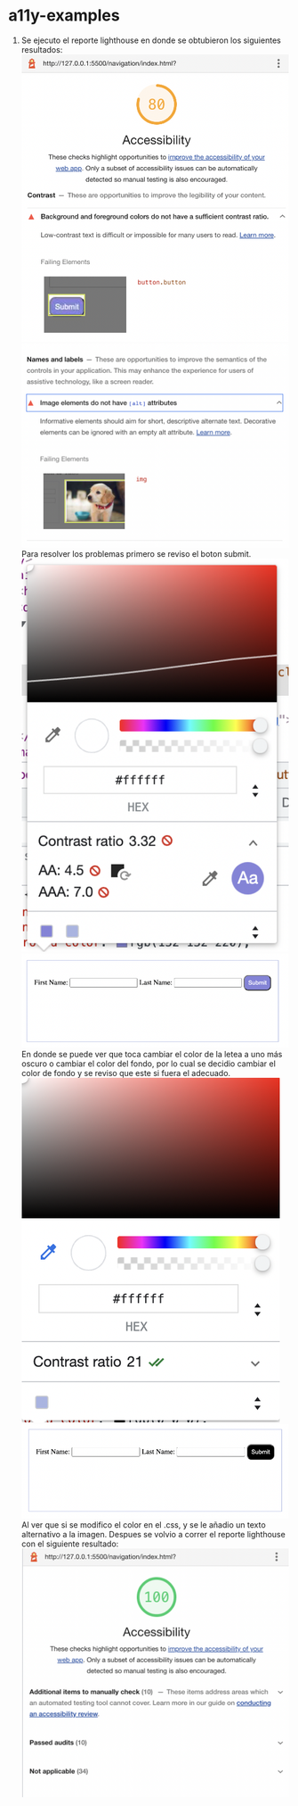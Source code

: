 # a11y-examples

1. Se ejecuto el reporte lighthouse en donde se obtubieron los siguientes resultados:
![Reporte 80% (1)](./ImagenesReporte/Accessibility80.png)
![Reporte 80% (2)](./ImagenesReporte/Accessibility80(2).png)
Para resolver los problemas primero se reviso el boton submit.
![Contraste inicial](./ImagenesReporte/ContrasteInicial.png)
![Imagen boton (1)](./ImagenesReporte/Imgboton(1).png)
En donde se puede ver que toca cambiar el color de la letea a uno más oscuro o cambiar el color del fondo, por lo cual se decidio cambiar el color de fondo y se reviso que este si fuera el adecuado.
![Contraste final](./ImagenesReporte/ContrasteFinal.png)
![Imagen boton(2)](./ImagenesReporte/Imgboton(2).png)
Al ver que si se modifico el color en el .css, y se le añadio un texto alternativo a la imagen. Despues se volvio a correr el reporte lighthouse con el siguiente resultado:
![Reporte 100% (1)](./ImagenesReporte/Accessibility100.png)
